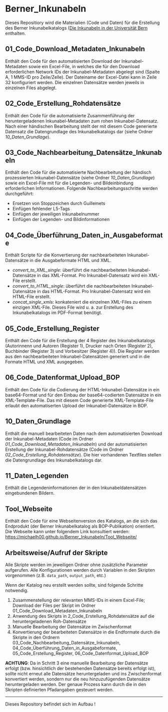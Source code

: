 # Berner_Inkunabeln
Dieses Repositiory wird die Materialien (Code und Daten) für die Erstellung des Berner Inkunabelkatalogs ([Die Inkunabeln in der Universität Bern](https://doi.org/10.36950/kat-ink-2023) enthalten.

## 01_Code_Download_Metadaten_Inkunabeln
Enthält den Code für den automatisierten Download der Inkunabel-Metadaten sowie ein Excel-File, in welches die für den Download erforderlichen Network IDs der Inkunabel-Metadaten abgelegt sind (Spalte A, 1 MMS-ID pro Zeile/Zelle). Der Dateiname der Excel-Datei kann in Zeile 32 konfiguriert werden. Die einzelnen Datensätze werden jeweils in einzelnen Files abgelegt. 

## 02_Code_Erstellung_Rohdatensätze
Enthält den Code für die automatisierte Zusammenführung der heruntergeladenen Inkunabel-Metadaten zum rohen Inkunabel-Datensatz. Nach einer händischen Bearbeitung stellt der mit diesem Code generierte Datensatz die Datengrundlage des Inkunabelkatalogs dar (siehe Ordner *10_Daten_Grundlage*). 

## 03_Code_Nachbearbeitung_Datensätze_Inkunabeln
Enthält den Code für die automatisierte Nachbearbeitung der händisch prozessierten Inkunabel-Datensätze (siehe Ordner *10_Daten_Grundlage*) sowie ein Excel-File
mit für die Legenden- und Bildeinbindung erforderlichen Informationen. 
Folgende Nachbearbeitungsschritte werden durchgeführt:  
- Ersetzen von Stoppzeichen durch Guillemets
- Einfügen fehlender L5-Tags
- Einfügen der jeweiligen Inkunabelnummer
- Einfügen der Legenden- und Bildinformationen

## 04_Code_Überführung_Daten_in_Ausgabeformate
Enthält Scripte für die Konvertierung der nachbearbeiteten Inkunabel-Datensätze in die Ausgabeformate HTML und XML.  
- *convert_to_XML_single*: überführt die nachbearbeiteten Inkunabel-Datensätze in das XML-Format. Pro Inkunabel-Datensatz wird ein XML-File erstellt.  
- *convert_to_HTML_single*: überführt die nachbearbeiteten Inkunabel-Datensätze in das HTML-Format. Pro Inkunabel-Datensatz wird ein HTML-File erstellt.  
- *concat_single_xmls*: konkateniert die einzelnen XML-Files zu einem einzigen XML-File. Dieses File wird u. a. zur Erstellung des Inkunabelkatalogs im PDF-Format benötigt.  

## 05_Code_Erstellung_Register
Enthält den Code für die Erstellung der 4 Register des Inkunabelkatalogs (Autorinnenn und Autoren (Register 1), Drucker nach Orten (Register 2), Buchbinder (Register 3) und Vorbesitzer (Register 4)). Die Register werden aus den nachbearbeiteten Inkunabel-Datensätzen generiert und in die Formate HTML und XML ausgegeben.

## 06_Code_Datenformat_Upload_BOP
Enthält den Code für die Codierung der HTML-Inkunabel-Datensätze in ein base64-Format und für den Einbau der base64-codierten Datensätze in ein XML-Template-File. Das mit diesem Code generierte XML-Template-File erlaubt den automatiserten Upload der Inkunabel-Datensätze in BOP.  

## 10_Daten_Grundlage
Enthält die manuell bearbeiteten Daten nach dem automatisierten Download der Inkunabel-Metadaten (Code im Ordner *01_Code_Download_Metadaten_Inkunabeln*) und der automatisierten Erstellung der Inkunabel-Rohdatensätze (Code im Ordner *02_Code_Erstellung_Rohdatensätze*). Die hier vorhandenen Textfiles stellen die Datengrundlage des Inkunabelkatalogs dar.

## 11_Daten_Legenden
Enthält die Legendeninformationen der in den Inkunabeldatensätzen eingebundenen Bildern.

## Tool_Webseite
Enthält den Code für eine Webseitenversion des Katalogs, an die sich das Endprodukt (der Berner Inkunabelkatalog als BOP-Publikation) orientiert.
Die Webseite kann unter folgendem Link konsultiert werden:  
https://michaelh00.github.io/Berner_Inkunabeln/Tool_Webseite/

## Arbeitsweise/Aufruf der Skripte
Alle Skripte werden im jeweiligen Ordner ohne zusätzliche Parameter aufgerufen. Alle Konfigurationen werden durch Variablen in den Skripten vorgenommen (z.B. `data_path`, `output_path`, etc.)

Wenn der Katalog neu erstellt werden sollte, sind folgende Schritte notwendig.
1. Zusammenstellung der relevanten MMS-IDs in einem Excel-File; Download der Files per Skript im Ordner 01_Code_Download_Metadaten_Inkunabeln
2. Anwendung des Skripts in 2_Code_Erstellung_Rohdatensätze auf die heruntergeladenen Roh-Datensätze
3. Manuelle Bearbeitung der Datensätze im Zwischenformat
4. Konvertierung der bearbeiteten Datensätze in die Endformate durch die Skripte in den Ordnern 03_Code_Nachbearbeitung_Datensätze_Inkunabeln, 04_Code_Überführung_Daten_in_Ausgabeformate, 05_Code_Erstellung_Register, 06_Code_Datenformat_Upload_BOP

**ACHTUNG**: Da in Schritt 3 eine manuelle Bearbeitung der Datensätze erfolgt (bzw. hinsichtlich der bestehenden Datensätze bereits erfolgt ist), sollte nicht erneut alle Datensätze heruntergeladen und ins Zwischenformat konvertiert werden, sondern nur die neu hinzuzufügenden Datensätze heruntergeladen werden. Der genaue Prozess kann durch die in den Skripten definierten Pfadangaben gesteuert werden.



---
Dieses Repository befindet sich im Aufbau !

